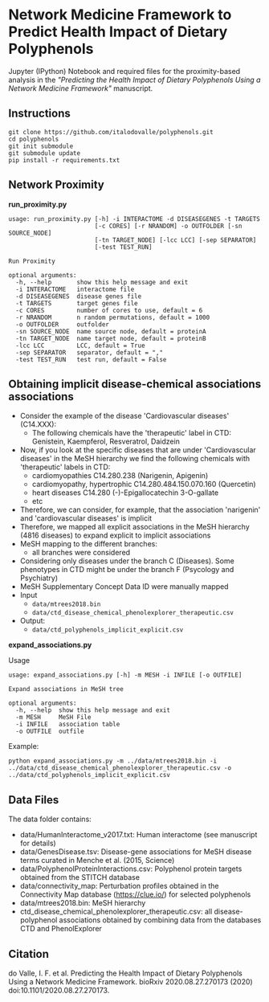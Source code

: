 # Network Medicine Framework to Predict Health Impact of Dietary Polyphenols

Jupyter (IPython) Notebook and required files for the proximity-based analysis in the *"Predicting the Health Impact of Dietary Polyphenols Using a Network Medicine Framework"* manuscript.

## Instructions

```
git clone https://github.com/italodovalle/polyphenols.git
cd polyphenols
git init submodule
git submodule update
pip install -r requirements.txt
```


## Network Proximity

**run_proximity.py**

```
usage: run_proximity.py [-h] -i INTERACTOME -d DISEASEGENES -t TARGETS
                        [-c CORES] [-r NRANDOM] -o OUTFOLDER [-sn SOURCE_NODE]
                        [-tn TARGET_NODE] [-lcc LCC] [-sep SEPARATOR]
                        [-test TEST_RUN]

Run Proximity

optional arguments:
  -h, --help       show this help message and exit
  -i INTERACTOME   interactome file
  -d DISEASEGENES  disease genes file
  -t TARGETS       target genes file
  -c CORES         number of cores to use, default = 6
  -r NRANDOM       n random permutations, default = 1000
  -o OUTFOLDER     outfolder
  -sn SOURCE_NODE  name source node, default = proteinA
  -tn TARGET_NODE  name target node, default = proteinB
  -lcc LCC         LCC, default = True
  -sep SEPARATOR   separator, default = ","
  -test TEST_RUN   test run, default = False
```

## Obtaining implicit disease-chemical associations associations

* Consider the example of the disease 'Cardiovascular diseases' (C14.XXX):
    * The following chemicals have the 'therapeutic' label in CTD: Genistein, Kaempferol, Resveratrol, Daidzein
* Now, if you look at the specific diseases that are under 'Cardiovascular diseases' in the MeSH hierarchy we find the following chemicals with 'therapeutic' labels in CTD:
    * cardiomyopathies C14.280.238 (Narigenin, Apigenin)
    * cardiomyopathy, hypertrophic C14.280.484.150.070.160 (Quercetin)
    * heart diseases C14.280 (-)-Epigallocatechin 3-O-gallate
    * etc
* Therefore, we can consider, for example, that the association 'narigenin' and 'cardiovascular diseases' is implicit
* Therefore, we mapped all explicit associations in the MeSH hierarchy (4816 diseases) to expand explicit to implicit associations
* MeSH mapping to the different branches:
    * all branches were considered
* Considering only diseases under the branch C (Diseases). Some phenotypes in CTD might be under the branch F (Psycology and Psychiatry)
* MeSH Supplementary Concept Data ID were manually mapped
* Input
    * `data/mtrees2018.bin`
    * `data/ctd_disease_chemical_phenolexplorer_therapeutic.csv`
* Output:
    * `data/ctd_polyphenols_implicit_explicit.csv`


**expand_associations.py**

Usage

```
usage: expand_associations.py [-h] -m MESH -i INFILE [-o OUTFILE]

Expand associations in MeSH tree

optional arguments:
  -h, --help  show this help message and exit
  -m MESH     MeSH File
  -i INFILE   association table
  -o OUTFILE  outfile
```


Example:

```
python expand_associations.py -m ../data/mtrees2018.bin -i ../data/ctd_disease_chemical_phenolexplorer_therapeutic.csv -o ../data/ctd_polyphenols_implicit_explicit.csv
```


## Data Files

The data folder contains:

* data/HumanInteractome_v2017.txt: Human interactome (see manuscript for details)
* data/GenesDisease.tsv: Disease-gene associations for MeSH disease terms curated in Menche et al. (2015, Science)
* data/PolyphenolProteinInteractions.csv: Polyphenol protein targets obtained from the STITCH database
* data/connectivity_map: Perturbation profiles obtained in the Connectivity Map database (https://clue.io/) for selected polyphenols
* data/mtrees2018.bin: MeSH hierarchy
* ctd_disease_chemical_phenolexplorer_therapeutic.csv: all disease-polyphenol associations obtained by combining data from the databases CTD and PhenolExplorer

## Citation

do Valle, I. F. et al. Predicting the Health Impact of Dietary Polyphenols Using a Network Medicine Framework. bioRxiv 2020.08.27.270173 (2020) doi:10.1101/2020.08.27.270173.
